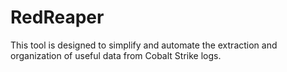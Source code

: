 # RedReaper
This tool is designed to simplify and automate the extraction and organization of useful data from Cobalt Strike logs.
